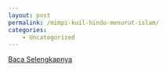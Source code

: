 ```yaml
---
layout: post
permalink: /mimpi-kuil-hindu-menurut-islam/
categories:
    - Uncategorized
---
```


[Baca Selengkapnya](/03)